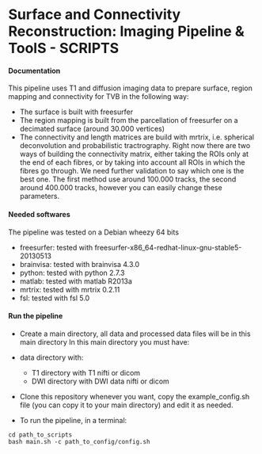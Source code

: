 # Surface and Connectivity Reconstruction: Imaging Pipeline & ToolS - SCRIPTS

#### Documentation
This pipeline uses T1 and diffusion imaging data to prepare surface, region mapping and connectivity for TVB in the following way:

- The surface is built with freesurfer
- The region mapping is built from the parcellation of freesurfer on a decimated surface (around 30.000 vertices)
- The connectivity and length matrices are build with mrtrix, i.e. spherical deconvolution and probabilistic tractrography. Right now there are two ways of building the connectivity matrix, either taking the ROIs only at the end of each fibres, or by taking into account all ROIs in which the fibres go through. We need further validation to say which one is the best one. The first method use around 100.000 tracks, the second around 400.000 tracks, however you can easily change these parameters.

#### Needed softwares
The pipeline was tested on a Debian wheezy 64 bits
- freesurfer: tested with freesurfer-x86_64-redhat-linux-gnu-stable5-20130513
- brainvisa: tested with brainvisa 4.3.0
- python: tested with python 2.7.3
- matlab: tested with matlab R2013a
- mrtrix: tested with mrtrix 0.2.11
- fsl: tested with fsl 5.0

#### Run the pipeline 
- Create a main directory, all data and processed data files will be in this main directory
In this main directory you must have:

 - data directory with:
    - T1 directory with T1 nifti or dicom
     - DWI directory with DWI data nifti or dicom

- Clone this repository whenever you want, copy the example_config.sh file (you can copy it to your main directory) and edit it as needed.

- To run the pipeline, in a terminal:
```shell
cd path_to_scripts
bash main.sh -c path_to_config/config.sh
```
